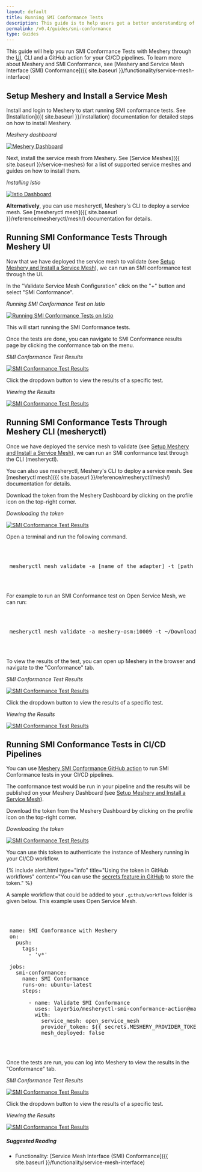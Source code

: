 ```yaml
---
layout: default
title: Running SMI Conformance Tests
description: This guide is to help users get a better understanding of sample apps
permalink: /v0.4/guides/smi-conformance
type: Guides
---
```


This guide will help you run SMI Conformance Tests with Meshery through the [UI](#running-smi-conformance-tests-through-meshery-ui), CLI and a GitHub action for your CI/CD pipelines. To learn more about Meshery and SMI Conformance, see [Meshery and Service Mesh Interface (SMI) Conformance]({{ site.baseurl }}/functionality/service-mesh-interface)

## Setup Meshery and Install a Service Mesh

Install and login to Meshery to start running SMI conformance tests. See [Installation]({{ site.baseurl }}/installation) documentation for detailed steps on how to install Meshery.

_Meshery dashboard_

<a href="{{ site.baseurl }}/assets/img/smi/dashboard.png"><img alt="Meshery Dashboard" src="{{ site.baseurl }}/assets/img/smi/dashboard.png" /></a>

Next, install the service mesh from Meshery. See [Service Meshes]({{ site.baseurl }}/service-meshes) for a list of supported service meshes and guides on how to install them.

_Installing Istio_

<a href="{{ site.baseurl }}/assets/img/smi/istio-dashboard.png"><img alt="Istio Dashboard" src="{{ site.baseurl }}/assets/img/smi/istio-dashboard.png" /></a>

**Alternatively**, you can use mesheryctl, Meshery's CLI to deploy a service mesh. See [mesheryctl mesh]({{ site.baseurl }}/reference/mesheryctl/mesh/) documentation for details.

## Running SMI Conformance Tests Through Meshery UI

Now that we have deployed the service mesh to validate (see [Setup Meshery and Install a Service Mesh](#setup-meshery-and-install-a-service-mesh)), we can run an SMI conformance test through the UI.

In the "Validate Service Mesh Configuration" click on the "+" button and select "SMI Conformance".

_Running SMI Conformance Test on Istio_

<a href="{{ site.baseurl }}/assets/img/smi/smi-conformance-run.png"><img alt="Running SMI Conformance Tests on Istio" src="{{ site.baseurl }}/assets/img/smi/smi-conformance-run.png" /></a>

This will start running the SMI Conformance tests.

Once the tests are done, you can navigate to SMI Conformance results page by clicking the conformance tab on the menu.

_SMI Conformance Test Results_

<a href="{{ site.baseurl }}/assets/img/smi/smi-conformance-page.png"><img alt="SMI Conformance Test Results" src="{{ site.baseurl }}/assets/img/smi/smi-conformance-page.png" /></a>

Click the dropdown button to view the results of a specific test.

_Viewing the Results_

<a href="{{ site.baseurl }}/assets/img/smi/smi-conformance-result.png"><img alt="SMI Conformance Test Results" src="{{ site.baseurl }}/assets/img/smi/smi-conformance-result.png" /></a>

## Running SMI Conformance Tests Through Meshery CLI (mesheryctl)

Once we have deployed the service mesh to validate  (see [Setup Meshery and Install a Service Mesh](#setup-meshery-and-install-a-service-mesh)), we can run an SMI conformance test through the CLI (mesheryctl).

You can also use mesheryctl, Meshery's CLI to deploy a service mesh. See [mesheryctl mesh]({{ site.baseurl }}/reference/mesheryctl/mesh/) documentation for details.

Download the token from the Meshery Dashboard by clicking on the profile icon on the top-right corner.

_Downloading the token_

<a href="{{ site.baseurl }}/assets/img/smi/download-token.png"><img alt="SMI Conformance Test Results" src="{{ site.baseurl }}/assets/img/smi/download-token.png" /></a>

Open a terminal and run the following command.

 <pre class="codeblock-pre"><div class="codeblock">
 <div class="clipboardjs">
 mesheryctl mesh validate -a [name of the adapter] -t [path to token for authentication] -s smi
 </div></div>
 </pre>

 For example to run an SMI Conformance test on Open Service Mesh, we can run:

 <pre class="codeblock-pre"><div class="codeblock">
 <div class="clipboardjs">
 mesheryctl mesh validate -a meshery-osm:10009 -t ~/Downloads/auth.json -s smi
 </div></div>
 </pre>

 To view the results of the test, you can open up Meshery in the browser and navigate to the "Conformance" tab.

_SMI Conformance Test Results_

<a href="{{ site.baseurl }}/assets/img/smi/smi-conformance-page.png"><img alt="SMI Conformance Test Results" src="{{ site.baseurl }}/assets/img/smi/smi-conformance-page.png" /></a>

Click the dropdown button to view the results of a specific test.

_Viewing the Results_

<a href="{{ site.baseurl }}/assets/img/smi/smi-conformance-result.png"><img alt="SMI Conformance Test Results" src="{{ site.baseurl }}/assets/img/smi/smi-conformance-result.png" /></a>

## Running SMI Conformance Tests in CI/CD Pipelines

You can use [Meshery SMI Conformance GitHub action](https://github.com/layer5io/meshery-smi-conformance-action) to run SMI Conformance tests in your CI/CD pipelines.

The conformance test would be run in your pipeline and the results will be published on your Meshery Dashboard (see [Setup Meshery and Install a Service Mesh](#setup-meshery-and-install-a-service-mesh)).

Download the token from the Meshery Dashboard by clicking on the profile icon on the top-right corner.

_Downloading the token_

<a href="{{ site.baseurl }}/assets/img/smi/download-token.png"><img alt="SMI Conformance Test Results" src="{{ site.baseurl }}/assets/img/smi/download-token.png" /></a>

You can use this token to authenticate the instance of Meshery running in your CI/CD workflow.

{% include alert.html type="info" title="Using the token in GitHub workflows" content="You can use the <a href='https://docs.github.com/en/actions/reference/encrypted-secrets'>secrets feature in GitHub</a> to store the token." %}

A sample workflow that could be added to your `.github/workflows` folder is given below. This example uses Open Service Mesh.

 <pre class="codeblock-pre"><div class="codeblock">
 <div class="clipboardjs">
 name: SMI Conformance with Meshery
 on:
   push:
     tags:
       - 'v*'
 
 jobs:
   smi-conformance:
     name: SMI Conformance
     runs-on: ubuntu-latest
     steps:
 
       - name: Validate SMI Conformance
         uses: layer5io/mesheryctl-smi-conformance-action@master
         with:
           service_mesh: open_service_mesh
           provider_token: ${{ secrets.MESHERY_PROVIDER_TOKEN }}
           mesh_deployed: false
 </div></div>
 </pre>

 Once the tests are run, you can log into Meshery to view the results in the "Conformance" tab.

 _SMI Conformance Test Results_

<a href="{{ site.baseurl }}/assets/img/smi/smi-conformance-page.png"><img alt="SMI Conformance Test Results" src="{{ site.baseurl }}/assets/img/smi/smi-conformance-page.png" /></a>

Click the dropdown button to view the results of a specific test.

_Viewing the Results_

<a href="{{ site.baseurl }}/assets/img/smi/smi-conformance-result.png"><img alt="SMI Conformance Test Results" src="{{ site.baseurl }}/assets/img/smi/smi-conformance-result.png" /></a>

##### Suggested Reading

- Functionality: [Service Mesh Interface (SMI) Conformance]({{ site.baseurl }}/functionality/service-mesh-interface)

